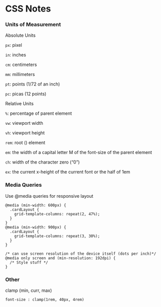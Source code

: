 # CSS Notes

### Units of Measurement

Absolute Units

`px`: pixel

`in`: inches

`cm`: centimeters

`mm`: millimeters

`pt`: points (1/72 of an inch)

`pc`: picas (12 points)

Relative Units

`%`: percentage of parent element

`vw`: viewport width

`vh`: viewport height

`rem`: root (<html>) element

`em`: the width of a capital letter M of the font-size of the parent element

`ch`: width of the character zero (“0”)

`ex`: the current x-height of the current font or the half of 1em

### Media Queries

Use @media queries for responsive layout

```
@media (min-width: 600px) {
  .cardLayout {
    grid-template-columns: repeat(2, 47%);
  }
}
@media (min-width: 900px) {
  .cardLayout {
    grid-template-columns: repeat(3, 30%);
  }
}

/* can use screen resolution of the device itself (dots per inch)*/
@media only screen and (min-resolution: 192dpi) {
  /* Style stuff */
}
```

### Other

clamp (min, curr, max)

```
font-size : clamp(1rem, 40px, 4rem)
```
